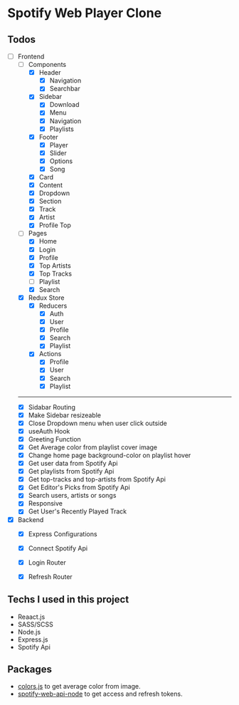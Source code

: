 # Spotify Web Player Clone 

## Todos

- [ ] Frontend
    - [ ] Components
        - [X] Header
            - [X] Navigation
            - [X] Searchbar
        - [X] Sidebar
            - [X] Download
            - [X] Menu
            - [X] Navigation
            - [X] Playlists
        - [X] Footer
            - [X] Player
            - [X] Slider
            - [X] Options
            - [X] Song
        - [X] Card
        - [X] Content
        - [X] Dropdown
        - [X] Section
        - [X] Track
        - [X] Artist
        - [X] Profile Top
    - [ ] Pages
        - [X] Home
        - [X] Login
        - [X] Profile
        - [X] Top Artists
        - [X] Top Tracks
        - [ ] Playlist
        - [X] Search
    - [X] Redux Store
        -[X] Reducers
            - [X] Auth
            - [X] User 
            - [X] Profile 
            - [X] Search 
            - [X] Playlist 
        -[X] Actions
            - [X] Profile 
            - [X] User 
            - [X] Search 
            - [X] Playlist 
    ---
    - [X] Sidabar Routing    
    - [X] Make Sidebar resizeable
    - [X] Close Dropdown menu when user click outside
    - [X] useAuth Hook
    - [X] Greeting Function
    - [X] Get Average color from playlist cover image
    - [X] Change home page background-color on playlist hover
    - [X] Get user data from Spotify Api
    - [X] Get playlists from Spotify Api
    - [X] Get top-tracks and top-artists from Spotify Api
    - [X] Get Editor's Picks from Spotify Api
    - [X] Search users, artists or songs
    - [X] Responsive
    - [X] Get User's Recently Played Track
   
- [X] Backend
  - [X] Express Configurations
  - [X] Connect Spotify Api
  - [X] Login Router
  - [X] Refresh Router


## Techs I used in this project

* Reaact.js
* SASS/SCSS
* Node.js
* Express.js
* Spotify Api

## Packages
* [colors.js](https://www.npmjs.com/package/color.js) to get average color from image.
* [spotify-web-api-node](https://www.npmjs.com/package/spotify-web-api-node) to get access and refresh tokens.
